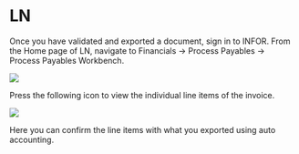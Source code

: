 # LN

Once you have validated and exported a document, sign in to INFOR. From the Home page of LN, navigate to Financials → Process Payables → Process Payables Workbench.

![](https://lh7-us.googleusercontent.com/7fLK1plDBSQjBwad8yGVJMJQuVJoXcN2B-KtFKI-lnA7P7B1E7QV-RCsLWih57lcKKEJJlowolkLsSmXGEaOr7MLUWbrYrMmdMYUPzgIF0lRVoo\_vwrgxE081oFB04qfZ3mF5Z29vbTMIPi1I8PfQoM)

Press the following icon to view the individual line items of the invoice.

![](https://lh7-us.googleusercontent.com/pbvFiudy0xpItlMyi2h047J3edFK7Vmz5zxJqk5q82XVwT42EHnCdscu-P0I-Yg4L9Fv7iA9dIipiJY5FlUMFxsXHNTftgodKWiXRRLeQoAcTfxkfySVWxqBzMvrJfx\_eFijHC-Mnz7laYSrr3utkSI)

Here you can confirm the line items with what you exported using auto accounting.
